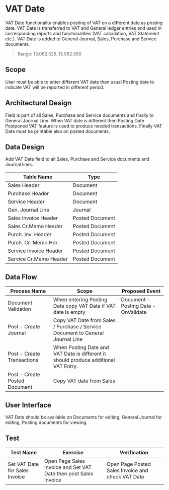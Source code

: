 # VAT Date

VAT Date functionality enables posting of VAT on a different date as posting date. VAT Date is transferred to VAT and General ledger entries and used in corresponding reports and functionalities (VAT calculation, VAT Statement etc.). VAT Date is added to General Journal, Sales, Purchase and Service documents.

> Range: 13.062.525..13.062.550

## Scope

User must be able to enter different VAT date then usual Posting date to indicate VAT will be reported in different period. 

## Architectural Design

Field is part of all Sales, Purchase and Service documents and finally to General Journal Line. When VAT date is different then Posting Date Postponed VAT feature is used to produce needed transactions. Finally VAT Date must be printable also on posted documents. 

## Data Design

Add VAT Date field to all Sales, Purchase and Service documents and Journal lines.

Table Name|Type
--|--
Sales Header|Document
Purchase Header|Document
Service Header|Document
Gen. Journal Line|Journal
Sales Invoice Header|Posted Document
Sales Cr.Memo Header|Posted Document
Purch. Inv. Header|Posted Document
Purch. Cr. Memo Hdr.|Posted Document
Service Invoice Header|Posted Document
Service Cr.Memo Header|Posted Document

## Data Flow

Process Name|Scope|Proposed Event
-|-|-
Document Validation|When entering Posting Date copy VAT Date if VAT date is empty|Document - Posting Date - OnValidate
Post - Create Journal|Copy VAT Date from Sales / Purchase / Service Document to General Journal Line|
Post - Create Transactions| When Posting Date and VAT Date is different it should produce additional VAT Entry. 
Post - Create Posted Document| Copy VAT date from Sales 

## User Interface

VAT Date should be available on Documents for editing, General Journal for editing, Posting documents for viewing.

## Test

Test Name|Exercise|Verification
-|-|-
Set VAT Date for Sales Invoice|Open Page Sales Invoice and Set VAT Date then post Sales Invoice|Open Page Posted Sales Invoice and check VAT Date
